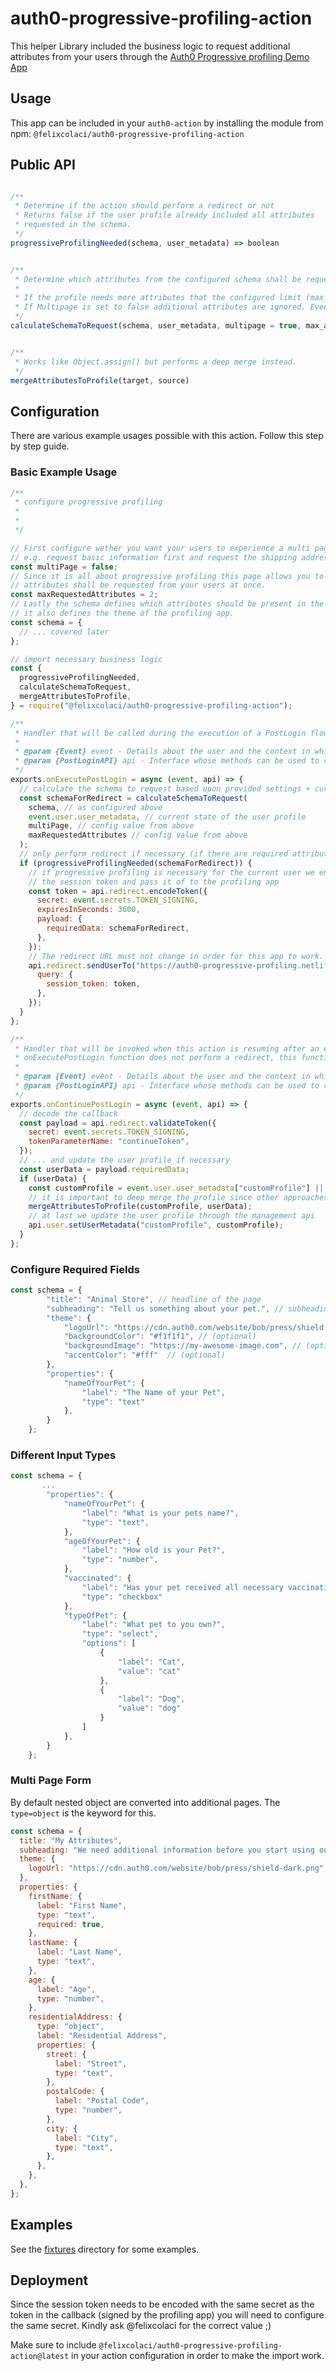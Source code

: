 # auth0-progressive-profiling-action

This helper Library included the business logic to request additional attributes from your users through the [Auth0 Progressive profiling Demo App](https://github.com/felixcolaci/auth0-progressive-profiling)

## Usage

This app can be included in your `auth0-action` by installing the module from npm: `@felixcolaci/auth0-progressive-profiling-action`

## Public API

```js

/**
 * Determine if the action should perform a redirect or not
 * Returns false if the user profile already included all attributes
 * requested in the schema.
 */
progressiveProfilingNeeded(schema, user_metadata) => boolean


/**
 * Determine which attributes from the configured schema shall be requested.
 *
 * If the profile needs more attributes that the configured limit (max_attributes_per_page) the remaining fields are ommited.
 * If Multipage is set to false additional attributes are ignored. Even if the attribute limit would allow for addidiotnal attribtues.
 */
calculateSchemaToRequest(schema, user_metadata, multipage = true, max_attributes_per_page = 10) => schema


/**
 * Works like Object.assign() but performs a deep merge instead.
 */
mergeAttributesToProfile(target, source)

```

## Configuration

There are various example usages possible with this action. Follow this step by step guide.

### Basic Example Usage

```js
/**
 * configure progressive profiling
 *
 *
 */

// First configure wether you want your users to experience a multi page form workflow or not.
// e.g. request basic information first and request the shipping address on the second page
const multiPage = false;
// Since it is all about progressive profiling this page allows you to specify how many
// attributes shall be requested from your users at once.
const maxRequestedAttributes = 2;
// Lastly the schema defines which attributes should be present in the user profile
// it also defines the theme of the profiling app.
const schema = {
  // ... covered later
};

// import necessary business logic
const {
  progressiveProfilingNeeded,
  calculateSchemaToRequest,
  mergeAttributesToProfile,
} = require("@felixcolaci/auth0-progressive-profiling-action");

/**
 * Handler that will be called during the execution of a PostLogin flow.
 *
 * @param {Event} event - Details about the user and the context in which they are logging in.
 * @param {PostLoginAPI} api - Interface whose methods can be used to change the behavior of the login.
 */
exports.onExecutePostLogin = async (event, api) => {
  // calculate the schema to request based upon provided settings + current user profile
  const schemaForRedirect = calculateSchemaToRequest(
    schema, // as configured above
    event.user.user_metadata, // current state of the user profile
    multiPage, // config value from above
    maxRequestedAttributes // config value from above
  );
  // only perform redirect if necessary (if there are required attributes missing in the user profile)
  if (progressiveProfilingNeeded(schemaForRedirect)) {
    // if progressive profiling is necessary for the current user we encode the required data into
    // the session token and pass it of to the profiling app
    const token = api.redirect.encodeToken({
      secret: event.secrets.TOKEN_SIGNING,
      expiresInSeconds: 3600,
      payload: {
        requiredData: schemaForRedirect,
      },
    });
    // The redirect URL must not change in order for this app to work.
    api.redirect.sendUserTo("https://auth0-progressive-profiling.netlify.app", {
      query: {
        session_token: token,
      },
    });
  }
};

/**
 * Handler that will be invoked when this action is resuming after an external redirect. If your
 * onExecutePostLogin function does not perform a redirect, this function can be safely ignored.
 *
 * @param {Event} event - Details about the user and the context in which they are logging in.
 * @param {PostLoginAPI} api - Interface whose methods can be used to change the behavior of the login.
 */
exports.onContinuePostLogin = async (event, api) => {
  // decode the callback
  const payload = api.redirect.validateToken({
    secret: event.secrets.TOKEN_SIGNING,
    tokenParameterName: "continueToken",
  });
  // ... and update the user profile if necessary
  const userData = payload.requiredData;
  if (userData) {
    const customProfile = event.user.user_metadata["customProfile"] || {};
    // it is important to deep merge the profile since other approaches would overwrite existing data
    mergeAttributesToProfile(customProfile, userData);
    // at last we update the user profile through the management api
    api.user.setUserMetadata("customProfile", customProfile);
  }
};
```

### Configure Required Fields

```js
const schema = {
        "title": "Animal Store", // headline of the page
        "subheading": "Tell us something about your pet.", // subheading of the page (optional)
        "theme": {
            "logoUrl": "https://cdn.auth0.com/website/bob/press/shield-dark.png", // logo url (optional)
            "backgroundColor": "#f1f1f1", // (optional)
            "backgroundImage": "https://my-awesome-image.com", // (optional)
            "accentColor": "#fff"  // (optional)
        },
        "properties": {
            "nameOfYourPet": {
                "label": "The Name of your Pet",
                "type": "text"
            },
        }
    };

```

### Different Input Types

```js
const schema = {
       ...
        "properties": {
            "nameOfYourPet": {
                "label": "What is your pets name?",
                "type": "text",
            },
            "ageOfYourPet": {
                "label": "How old is your Pet?",
                "type": "number",
            },
            "vaccinated": {
                "label": "Has your pet received all necessary vaccinations?",
                "type": "checkbox"
            },
            "typeOfPet": {
                "label": "What pet to you own?",
                "type": "select",
                "options": [
                    {
                        "label": "Cat",
                        "value": "cat"
                    },
                    {
                        "label": "Dog",
                        "value": "dog"
                    }
                ]
            },
        }
    };

```

### Multi Page Form

By default nested object are converted into additional pages. The `type=object` is the keyword for this.

```js
const schema = {
  title: "My Attributes",
  subheading: "We need additional information before you start using our service.",
  theme: {
    logoUrl: "https://cdn.auth0.com/website/bob/press/shield-dark.png",
  },
  properties: {
    firstName: {
      label: "First Name",
      type: "text",
      required: true,
    },
    lastName: {
      label: "Last Name",
      type: "text",
    },
    age: {
      label: "Age",
      type: "number",
    },
    residentialAddress: {
      type: "object",
      label: "Residential Address",
      properties: {
        street: {
          label: "Street",
          type: "text",
        },
        postalCode: {
          label: "Postal Code",
          type: "number",
        },
        city: {
          label: "City",
          type: "text",
        },
      },
    },
  },
};
```

## Examples

See the [fixtures](https://github.com/felixcolaci/auth0-progressive-profiling-action/tree/main/fixtures/schemas) directory for some examples.

## Deployment

Since the session token needs to be encoded with the same secret as the token in the callback (signed by the profiling app) you will need to configure the same secret. Kindly ask @felixcolaci for the correct value ;)

Make sure to include `@felixcolaci/auth0-progressive-profiling-action@latest` in your action configuration in order to make the import work.
